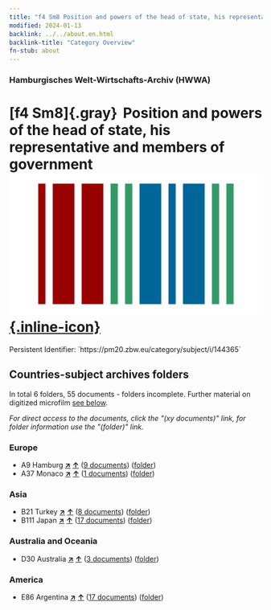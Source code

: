 ```yaml
---
title: "f4 Sm8 Position and powers of the head of state, his representative and members of government"
modified: 2024-01-13
backlink: ../../about.en.html
backlink-title: "Category Overview"
fn-stub: about
---
```


### Hamburgisches Welt-Wirtschafts-Archiv (HWWA)

# [f4 Sm8]{.gray}&#8201; Position and powers of the head of state, his representative and members of government &#160; [![Wikidata](/images/Wikidata-logo.svg "Wikidata"){.inline-icon}](http://www.wikidata.org/entity/Q104699637)

<div class="hint">Persistent Identifier: `https://pm20.zbw.eu/category/subject/i/144365`</div>







## Countries-subject archives folders







In total 6 folders, 55 documents - folders incomplete. Further material on digitized microfilm [see below](#filmsections).

_For direct access to the documents, click the "(xy documents)" link, for folder information use the "(folder)" link._



### Europe

- A9 Hamburg [**&nearr;**](../../../geo/i/140905/about.en.html "Hamburg (all folders)") [**&uarr;**](../../../geo/about.en.html#A9 "Country category system") (<a href="https://pm20.zbw.eu/iiifview/folder/sh/140905,144365" title="about: Hamburg : Position and powers of the head of state, his representative and members of government" target="_blank">9 documents</a>) ([folder](../../../../folder/sh/1409xx/140905/1443xx/144365/about.en.html))
- A37 Monaco [**&nearr;**](../../../geo/i/141013/about.en.html "Monaco (all folders)") [**&uarr;**](../../../geo/about.en.html#A37 "Country category system") (<a href="https://pm20.zbw.eu/iiifview/folder/sh/141013,144365" title="about: Monaco : Position and powers of the head of state, his representative and members of government" target="_blank">1 documents</a>) ([folder](../../../../folder/sh/1410xx/141013/1443xx/144365/about.en.html))

### Asia

- B21 Turkey [**&nearr;**](../../../geo/i/141111/about.en.html "Turkey (all folders)") [**&uarr;**](../../../geo/about.en.html#B21 "Country category system") (<a href="https://pm20.zbw.eu/iiifview/folder/sh/141111,144365" title="about: Turkey : Position and powers of the head of state, his representative and members of government" target="_blank">8 documents</a>) ([folder](../../../../folder/sh/1411xx/141111/1443xx/144365/about.en.html))
- B111 Japan [**&nearr;**](../../../geo/i/141272/about.en.html "Japan (all folders)") [**&uarr;**](../../../geo/about.en.html#B111 "Country category system") (<a href="https://pm20.zbw.eu/iiifview/folder/sh/141272,144365" title="about: Japan : Position and powers of the head of state, his representative and members of government" target="_blank">17 documents</a>) ([folder](../../../../folder/sh/1412xx/141272/1443xx/144365/about.en.html))

### Australia and Oceania

- D30 Australia [**&nearr;**](../../../geo/i/141621/about.en.html "Australia (all folders)") [**&uarr;**](../../../geo/about.en.html#D30 "Country category system") (<a href="https://pm20.zbw.eu/iiifview/folder/sh/141621,144365" title="about: Australia : Position and powers of the head of state, his representative and members of government" target="_blank">3 documents</a>) ([folder](../../../../folder/sh/1416xx/141621/1443xx/144365/about.en.html))

### America

- E86 Argentina [**&nearr;**](../../../geo/i/141692/about.en.html "Argentina (all folders)") [**&uarr;**](../../../geo/about.en.html#E86 "Country category system") (<a href="https://pm20.zbw.eu/iiifview/folder/sh/141692,144365" title="about: Argentina : Position and powers of the head of state, his representative and members of government" target="_blank">17 documents</a>) ([folder](../../../../folder/sh/1416xx/141692/1443xx/144365/about.en.html))



<a id="filmsections" />













